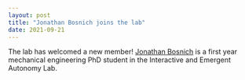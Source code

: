 ```yaml
---
layout: post
title: "Jonathan Bosnich joins the lab"
date: 2021-09-21
---
```


The lab has welcomed a new member! [Jonathan Bosnich](https://murpheylab.github.io/people/jonathanbosnich.html) is a first year mechanical engineering PhD student in the Interactive and Emergent Autonomy Lab.
